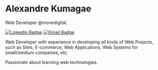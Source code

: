 # Alexandre Kumagae 

Web Developer @movedigital.

[![Linkedin Badge](https://img.shields.io/badge/-Alexandre%20Kumagae-6633cc?style=flat-square&logo=Linkedin&logoColor=white&link=https://www.linkedin.com/in/alexandrekumagae/)](https://www.linkedin.com/in/alexandrekumagae/) 
[![Gmail Badge](https://img.shields.io/badge/-falecom@movedigital.com.br-6633cc?style=flat-square&logo=Gmail&logoColor=white&link=mailto:falecom@movedigital.com.br)](mailto:falecom@movedigital.com.br)

Web Developer with experience in developing all kinds of Web Projects, such as Sites, E-commerce, Web Applications, Web Systems for small/medium companies, etc.

Passionate about learning web technologies.

